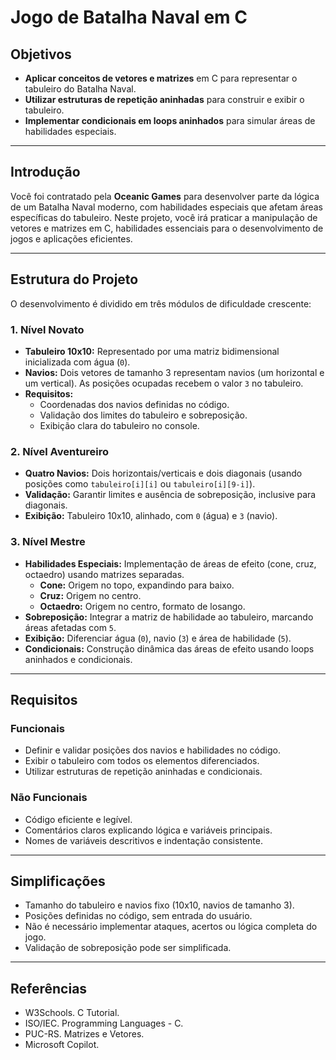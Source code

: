 # Jogo de Batalha Naval em C

## Objetivos

- **Aplicar conceitos de vetores e matrizes** em C para representar o tabuleiro do Batalha Naval.
- **Utilizar estruturas de repetição aninhadas** para construir e exibir o tabuleiro.
- **Implementar condicionais em loops aninhados** para simular áreas de habilidades especiais.

---

## Introdução

Você foi contratado pela **Oceanic Games** para desenvolver parte da lógica de um Batalha Naval moderno, com habilidades especiais que afetam áreas específicas do tabuleiro. Neste projeto, você irá praticar a manipulação de vetores e matrizes em C, habilidades essenciais para o desenvolvimento de jogos e aplicações eficientes.

---

## Estrutura do Projeto

O desenvolvimento é dividido em três módulos de dificuldade crescente:

### 1. Nível Novato

- **Tabuleiro 10x10:** Representado por uma matriz bidimensional inicializada com água (`0`).
- **Navios:** Dois vetores de tamanho 3 representam navios (um horizontal e um vertical). As posições ocupadas recebem o valor `3` no tabuleiro.
- **Requisitos:**
  - Coordenadas dos navios definidas no código.
  - Validação dos limites do tabuleiro e sobreposição.
  - Exibição clara do tabuleiro no console.

### 2. Nível Aventureiro

- **Quatro Navios:** Dois horizontais/verticais e dois diagonais (usando posições como `tabuleiro[i][i]` ou `tabuleiro[i][9-i]`).
- **Validação:** Garantir limites e ausência de sobreposição, inclusive para diagonais.
- **Exibição:** Tabuleiro 10x10, alinhado, com `0` (água) e `3` (navio).

### 3. Nível Mestre

- **Habilidades Especiais:** Implementação de áreas de efeito (cone, cruz, octaedro) usando matrizes separadas.
  - **Cone:** Origem no topo, expandindo para baixo.
  - **Cruz:** Origem no centro.
  - **Octaedro:** Origem no centro, formato de losango.
- **Sobreposição:** Integrar a matriz de habilidade ao tabuleiro, marcando áreas afetadas com `5`.
- **Exibição:** Diferenciar água (`0`), navio (`3`) e área de habilidade (`5`).
- **Condicionais:** Construção dinâmica das áreas de efeito usando loops aninhados e condicionais.

---

## Requisitos

### Funcionais

- Definir e validar posições dos navios e habilidades no código.
- Exibir o tabuleiro com todos os elementos diferenciados.
- Utilizar estruturas de repetição aninhadas e condicionais.

### Não Funcionais

- Código eficiente e legível.
- Comentários claros explicando lógica e variáveis principais.
- Nomes de variáveis descritivos e indentação consistente.

---

## Simplificações

- Tamanho do tabuleiro e navios fixo (10x10, navios de tamanho 3).
- Posições definidas no código, sem entrada do usuário.
- Não é necessário implementar ataques, acertos ou lógica completa do jogo.
- Validação de sobreposição pode ser simplificada.

---

## Referências

- W3Schools. C Tutorial.
- ISO/IEC. Programming Languages - C.
- PUC-RS. Matrizes e Vetores.
- Microsoft Copilot.